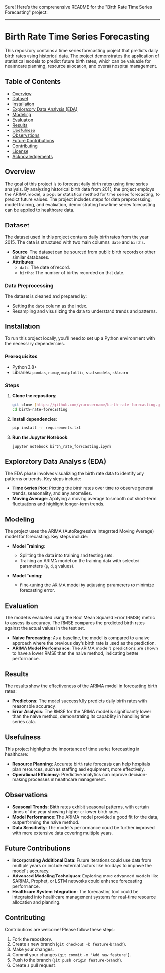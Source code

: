 Sure! Here's the comprehensive README for the "Birth Rate Time Series Forecasting" project:

---

# Birth Rate Time Series Forecasting

This repository contains a time series forecasting project that predicts daily birth rates using historical data. The project demonstrates the application of statistical models to predict future birth rates, which can be valuable for healthcare planning, resource allocation, and overall hospital management.

## Table of Contents

- [Overview](#overview)
- [Dataset](#dataset)
- [Installation](#installation)
- [Exploratory Data Analysis (EDA)](#exploratory-data-analysis-eda)
- [Modeling](#modeling)
- [Evaluation](#evaluation)
- [Results](#results)
- [Usefulness](#usefulness)
- [Observations](#observations)
- [Future Contributions](#future-contributions)
- [Contributing](#contributing)
- [License](#license)
- [Acknowledgements](#acknowledgements)

## Overview

The goal of this project is to forecast daily birth rates using time series analysis. By analyzing historical birth data from 2015, the project employs the ARIMA model, a popular statistical method for time series forecasting, to predict future values. The project includes steps for data preprocessing, model training, and evaluation, demonstrating how time series forecasting can be applied to healthcare data.

## Dataset

The dataset used in this project contains daily birth rates from the year 2015. The data is structured with two main columns: `date` and `births`. 

- **Source**: The dataset can be sourced from public birth records or other similar databases.
- **Attributes**:
  - `date`: The date of record.
  - `births`: The number of births recorded on that date.

### Data Preprocessing

The dataset is cleaned and prepared by:
- Setting the `date` column as the index.
- Resampling and visualizing the data to understand trends and patterns.

## Installation

To run this project locally, you'll need to set up a Python environment with the necessary dependencies.

### Prerequisites

- Python 3.8+
- Libraries: `pandas`, `numpy`, `matplotlib`, `statsmodels`, `sklearn`

### Steps

1. **Clone the repository**:
   ```bash
   git clone [https://github.com/yourusername/birth-rate-forecasting.git](https://github.com/abrahamoaks/Birth-Rate-Time-Series-Forecasting)
   cd birth-rate-forecasting
   ```

2. **Install dependencies**:
   ```bash
   pip install -r requirements.txt
   ```

3. **Run the Jupyter Notebook**:
   ```bash
   jupyter notebook birth_rate_forecasting.ipynb
   ```

## Exploratory Data Analysis (EDA)

The EDA phase involves visualizing the birth rate data to identify any patterns or trends. Key steps include:

- **Time Series Plot**: Plotting the birth rates over time to observe general trends, seasonality, and any anomalies.
- **Moving Average**: Applying a moving average to smooth out short-term fluctuations and highlight longer-term trends.

## Modeling

The project uses the ARIMA (AutoRegressive Integrated Moving Average) model for forecasting. Key steps include:

- **Model Training**:
  - Splitting the data into training and testing sets.
  - Training an ARIMA model on the training data with selected parameters (`p`, `d`, `q` values).

- **Model Tuning**:
  - Fine-tuning the ARIMA model by adjusting parameters to minimize forecasting error.

## Evaluation

The model is evaluated using the Root Mean Squared Error (RMSE) metric to assess its accuracy. The RMSE compares the predicted birth rates against the actual values in the test set.

- **Naive Forecasting**: As a baseline, the model is compared to a naive approach where the previous day's birth rate is used as the prediction.
- **ARIMA Model Performance**: The ARIMA model's predictions are shown to have a lower RMSE than the naive method, indicating better performance.

## Results

The results show the effectiveness of the ARIMA model in forecasting birth rates:

- **Predictions**: The model successfully predicts daily birth rates with reasonable accuracy.
- **Error Analysis**: The RMSE for the ARIMA model is significantly lower than the naive method, demonstrating its capability in handling time series data.

## Usefulness

This project highlights the importance of time series forecasting in healthcare:

- **Resource Planning**: Accurate birth rate forecasts can help hospitals plan resources, such as staffing and equipment, more effectively.
- **Operational Efficiency**: Predictive analytics can improve decision-making processes in healthcare management.

## Observations

- **Seasonal Trends**: Birth rates exhibit seasonal patterns, with certain times of the year showing higher or lower birth rates.
- **Model Performance**: The ARIMA model provided a good fit for the data, outperforming the naive method.
- **Data Sensitivity**: The model's performance could be further improved with more extensive data covering multiple years.

## Future Contributions

- **Incorporating Additional Data**: Future iterations could use data from multiple years or include external factors like holidays to improve the model's accuracy.
- **Advanced Modeling Techniques**: Exploring more advanced models like SARIMA, Prophet, or LSTM networks could enhance forecasting performance.
- **Healthcare System Integration**: The forecasting tool could be integrated into healthcare management systems for real-time resource allocation and planning.

## Contributing

Contributions are welcome! Please follow these steps:

1. Fork the repository.
2. Create a new branch (`git checkout -b feature-branch`).
3. Make your changes.
4. Commit your changes (`git commit -m 'Add new feature'`).
5. Push to the branch (`git push origin feature-branch`).
6. Create a pull request.
